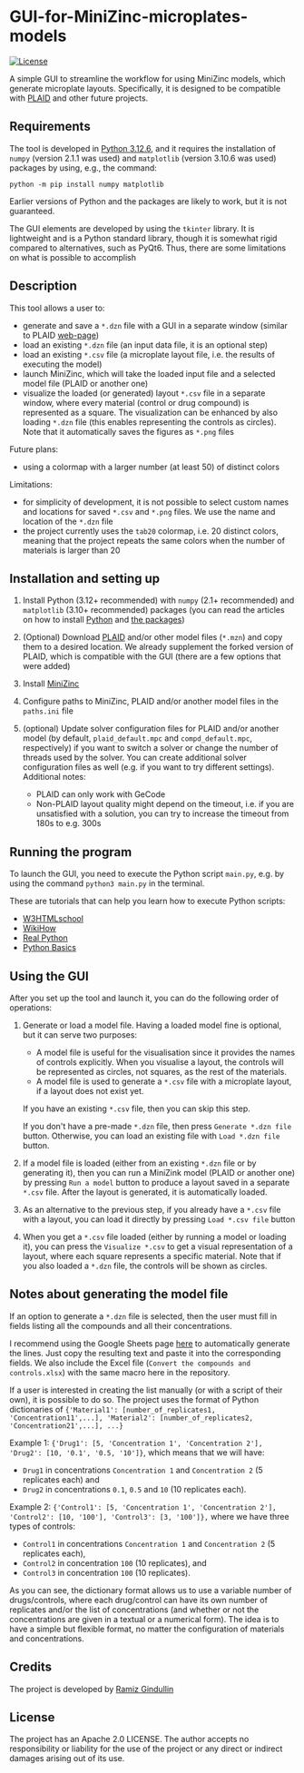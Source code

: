 # GUI-for-MiniZinc-microplates-models
[![License](https://img.shields.io/badge/License-Apache%202.0-blue.svg)](https://opensource.org/licenses/Apache-2.0)

A simple GUI to streamline the workflow for using MiniZinc models, which generate microplate layouts. Specifically, it is designed to be compatible with [PLAID](https://github.com/pharmbio/plaid) and other future projects.


## Requirements

The tool is developed in [Python 3.12.6](https://www.python.org/), and it requires the installation of `numpy` (version 2.1.1 was used) and `matplotlib` (version 3.10.6 was used) packages by using, e.g., the command:
```
python -m pip install numpy matplotlib
```

Earlier versions of Python and the packages are likely to work, but it is not guaranteed.

The GUI elements are developed by using the `tkinter` library. It is lightweight and is a Python standard library, though it is somewhat rigid compared to alternatives, such as PyQt6. Thus, there are some limitations on what is possible to accomplish

## Description

This tool allows a user to:

  - generate and save a `*.dzn` file with a GUI in a separate window (similar to PLAID [web-page](https://plaid.pharmb.io/))
  - load an existing `*.dzn` file (an input data file, it is an optional step)
  - load an existing `*.csv` file (a microplate layout file, i.e. the results of executing the model)
  - launch MiniZinc, which will take the loaded input file and a selected model file (PLAID or another one)
  - visualize the loaded (or generated) layout `*.csv` file in a separate window, where every material (control or drug compound) is represented as a square. The visualization can be enhanced by also loading `*.dzn` file (this enables representing the controls as circles). Note that it automatically saves the figures as `*.png` files

Future plans:

  - using a colormap with a larger number (at least 50) of distinct colors

Limitations:
  - for simplicity of development, it is not possible to select custom names and locations for saved `*.csv` and `*.png` files. We use the name and location of the `*.dzn` file
  - the project currently uses the `tab20` colormap, i.e. 20 distinct colors, meaning that the project repeats the same colors when the number of materials is larger than 20


## Installation and setting up

  1. Install Python (3.12+ recommended) with `numpy` (2.1+ recommended) and `matplotlib` (3.10+ recommended) packages (you can read the articles on how to install [Python](https://www.wikihow.com/Install-Python) and [the packages](https://packaging.python.org/en/latest/tutorials/installing-packages/))
  2. (Optional) Download [PLAID](https://github.com/pharmbio/plaid) and/or other model files (`*.mzn`) and copy them to a desired location. We already supplement the forked version of PLAID, which is compatible with the GUI (there are a few options that were added)
  3. Install [MiniZinc](https://www.minizinc.org/)
  4. Configure paths to MiniZinc, PLAID and/or another model files in the `paths.ini` file
  5. (optional) Update solver configuration files for PLAID and/or another model (by default, `plaid_default.mpc` and `compd_default.mpc`, respectively) if you want to switch a solver or change the number of threads used by the solver. You can create additional solver configuration files as well (e.g. if you want to try different settings). Additional notes:
     
       - PLAID can only work with GeCode
       - Non-PLAID layout quality might depend on the timeout, i.e. if you are unsatisfied with a solution, you can try to increase the timeout from 180s to e.g. 300s

## Running the program

To launch the GUI, you need to execute the Python script `main.py`, e.g. by using the command `python3 main.py` in the terminal.

These are tutorials that can help you learn how to execute Python scripts:

  - [W3HTMLschool](https://w3htmlschool.com/howto/how-to-run-a-python-script-a-beginners-guide/)
  - [WikiHow](https://www.wikihow.com/Use-Windows-Command-Prompt-to-Run-a-Python-File)
  - [Real Python](https://realpython.com/run-python-scripts/)
  - [Python Basics](https://pythonbasics.org/execute-python-scripts/)

## Using the GUI

After you set up the tool and launch it, you can do the following order of operations:

  1. Generate or load a model file. Having a loaded model fine is optional, but it can serve two purposes:

      - A model file is useful for the visualisation since it provides the names of controls explicitly. When you visualise a layout, the controls will be represented as circles, not squares, as the rest of the materials.
      - A model file is used to generate a `*.csv` file with a microplate layout, if a layout does not exist yet.
  
      If you have an existing `*.csv` file, then you can skip this step.
  
      If you don't have a pre-made `*.dzn` file, then press `Generate *.dzn file` button. Otherwise, you can load an existing file with `Load *.dzn file` button.
  
  2. If a model file is loaded (either from an existing `*.dzn` file or by generating it), then you can run a MiniZink model (PLAID or another one) by pressing `Run a model` button to produce a layout saved in a separate `*.csv` file. After the layout is generated, it is automatically loaded.
     
  3. As an alternative to the previous step, if you already have a `*.csv` file with a layout, you can load it directly by pressing `Load *.csv file` button
     
  4. When you get a `*.csv` file loaded (either by running a model or loading it), you can press the `Visualize *.csv` to get a visual representation of a layout, where each square represents a specific material. Note that if you also loaded a `*.dzn` file, the controls will be shown as circles.


## Notes about generating the model file

If an option to generate a `*.dzn` file is selected, then the user must fill in fields listing all the compounds and all their concentrations.

I recommend using the Google Sheets page [here](https://docs.google.com/spreadsheets/d/1POLf0_XsRGgFjiWLKvvFxO5cGRLwQZ6w1bvRX51-Rf0/edit?usp=sharing) to automatically generate the lines. Just copy the resulting text and paste it into the corresponding fields. We also include the Excel file (`Convert the compounds and controls.xlsx`) with the same macro here in the repository.

If a user is interested in creating the list manually (or with a script of their own), it is possible to do so. The project uses the format of Python dictionaries of `{'Material1': [number_of_replicates1, 'Concentration11',...], 'Material2': [number_of_replicates2, 'Concentration21',...], ...}`

Example 1: `{'Drug1': [5, 'Concentration 1', 'Concentration 2'], 'Drug2': [10, '0.1', '0.5, '10']}`, which means that we will have:
  - `Drug1` in concentrations `Concentration 1` and `Concentration 2` (5 replicates each) and
  - `Drug2` in concentrations `0.1`, `0.5` and `10` (10 replicates each).

Example 2: `{'Control1': [5, 'Concentration 1', 'Concentration 2'], 'Control2': [10, '100'], 'Control3': [3, '100']},` where we have three types of controls:
  - `Control1` in concentrations `Concentration 1` and `Concentration 2` (5 replicates each),
  - `Control2` in concentration `100` (10 replicates), and
  - `Control3` in concentration `100` (10 replicates).

As you can see, the dictionary format allows us to use a variable number of drugs/controls, where each drug/control can have its own number of replicates and/or the list of concentrations (and whether or not the concentrations are given in a textual or a numerical form). The idea is to have a simple but flexible format, no matter the configuration of materials and concentrations.

## Credits

The project is developed by [Ramiz Gindullin](https://orcid.org/0000-0003-4947-9641)

## License
The project has an Apache 2.0 LICENSE. The author accepts no responsibility or liability for the use of the project or any direct or indirect damages arising out of its use.
